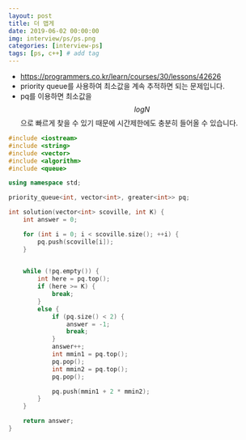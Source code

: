 ```yaml
---
layout: post
title: 더 맵게
date: 2019-06-02 00:00:00
img: interview/ps/ps.png
categories: [interview-ps] 
tags: [ps, c++] # add tag
---
```


+ https://programmers.co.kr/learn/courses/30/lessons/42626
+ priority queue를 사용하여 최소값을 계속 추적하면 되는 문제입니다.
+ pq를 이용하면 최소값을 $$ logN $$으로 빠르게 찾을 수 있기 때문에 시간제한에도 충분히 들어올 수 있습니다.

```cpp
#include <iostream>
#include <string>
#include <vector>
#include <algorithm>
#include <queue>

using namespace std;

priority_queue<int, vector<int>, greater<int>> pq;

int solution(vector<int> scoville, int K) {
	int answer = 0;

	for (int i = 0; i < scoville.size(); ++i) {
		pq.push(scoville[i]);
	}
	

	while (!pq.empty()) {
		int here = pq.top();
		if (here >= K) {
			break;
		}
		else {
			if (pq.size() < 2) {
				answer = -1;
				break;
			}
			answer++;
			int mmin1 = pq.top();
			pq.pop();
			int mmin2 = pq.top();
			pq.pop();

			pq.push(mmin1 + 2 * mmin2);
		}
	}

	return answer;
}

```
